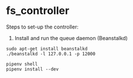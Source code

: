 # fs_controller

Steps to set-up the controller:

1) Install and run the queue daemon (Beanstalkd)

```shell
sudo apt-get install beanstalkd
./beanstalkd -l 127.0.0.1 -p 12000
```

```shell
pipenv shell
pipenv install --dev
```
